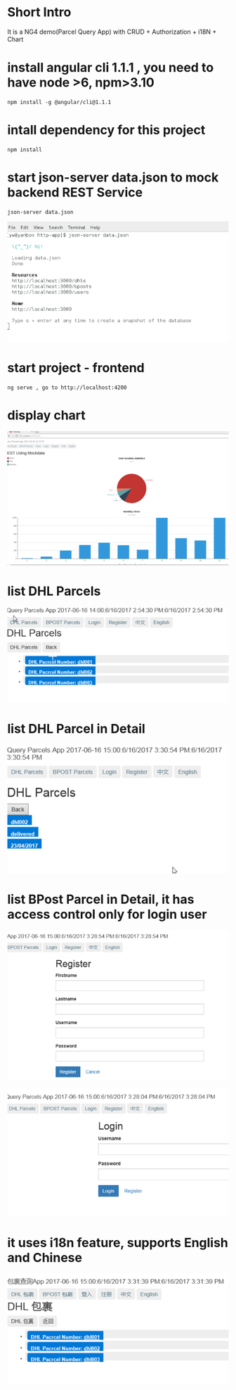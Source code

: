 # Short Intro
It is a NG4 demo(Parcel Query App) with CRUD + Authorization  + i18N + Chart

# install angular cli 1.1.1 , you need to have node >6, npm>3.10
```
npm install -g @angular/cli@1.1.1
```
# intall dependency for this project
```
npm install 
```
# start json-server data.json to mock backend REST Service
```
json-server data.json
```
![json-server](images/json-server.png)
# start project - frontend
```
ng serve , go to http://localhost:4200
```
# display chart
![chart](images/chart.png)

# list DHL Parcels 

![dhllist](images/dhllist.png)


# list DHL Parcel in Detail

![dhllist](images/dhldetails.png)


# list BPost Parcel in Detail, it has access control only for login user

![register](images/register.png)

![login](images/login.png)

# it uses i18n feature, supports English and Chinese

![i18n](images/i18ncn.png)
